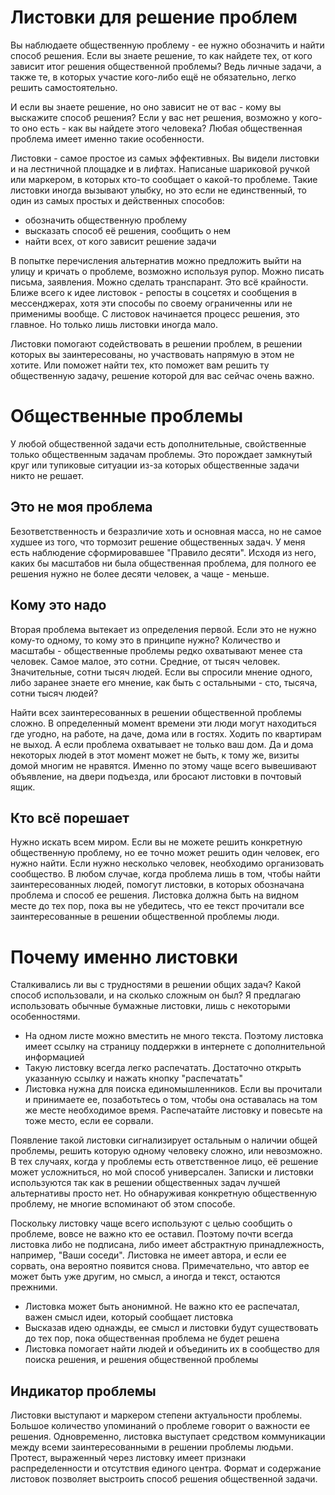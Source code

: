 # Листовки для решение проблем

Вы наблюдаете общественную проблему - ее нужно обозначить и найти способ решения. Если вы знаете решение, то как найдете тех, от кого зависит итог решения общественной проблемы? Ведь личные задачи, а также те, в которых участие кого-либо ещё не обязательно, легко решить самостоятельно. 

И если вы знаете решение, но оно зависит не от вас - кому вы выскажите способ решения? Если у вас нет решения, возможно у кого-то оно есть - как вы найдете этого человека? Любая общественная проблема имеет именно такие особенности.

Листовки - самое простое из самых эффективных. Вы видели листовки и на лестничной площадке и в лифтах. Написаные шариковой ручкой или маркером, в которых кто-то сообщает о какой-то проблеме. Такие листовки иногда вызывают улыбку, но это если не единственный, то один из самых простых и действенных способов:
* обозначить общественную проблему
* высказать способ её решения, сообщить о нем
* найти всех, от кого зависит решение задачи

В попытке перечисления альтернатив можно предложить выйти на улицу и кричать о проблеме, возможно используя рупор. Можно писать письма, заявления. Можно сделать транспарант. Это всё крайности. Ближе всего к идее листовок - репосты в соцсетях и сообщения в мессенджерах, хотя эти способы по своему ограниченны или не применимы вообще. С листовок начинается процесс решения, это главное. Но только лишь листовки иногда мало. 

Листовки помогают содействовать в решении проблем, в решении которых вы заинтересованы, но участвовать напрямую в этом не хотите. Или поможет найти тех, кто поможет вам решить ту общественную задачу, решение которой для вас сейчас очень важно.


# Общественные проблемы

У любой общественной задачи есть дополнительные, свойственные только общественным задачам проблемы. Это порождает замкнутый круг или тупиковые ситуации из-за которых общественные задачи никто не решает.

## Это не моя проблема

Безответственность и безразличие хоть и основная масса, но не самое худшее из того, что тормозит решение общественных задач. У меня есть наблюдение сформировавшее "Правило десяти". Исходя из него, каких бы масштабов ни была общественная проблема, для полного ее решения нужно не более десяти человек, а чаще - меньше.

## Кому это надо

Вторая проблема вытекает из определения первой. Если это не нужно кому-то одному, то кому это в принципе нужно? Количество и масштабы - общественные проблемы редко охватывают менее ста человек. Самое малое, это сотни. Средние, от тысяч человек. Значительные, сотни тысяч людей. Если вы спросили мнение одного, либо заранее знаете его мнение, как быть с остальными - сто, тысяча, сотни тысяч людей?

Найти всех заинтересованных в решении общественной проблемы сложно. В определенный момент времени эти люди могут находиться где угодно, на работе, на даче, дома или в гостях. Ходить по квартирам не выход. А если проблема охватывает не только ваш дом. Да и дома некоторых людей в этот момент может не быть, к тому же, визиты домой многим не нравятся. Именно по этому чаще всего вывешивают объявление, на двери подъезда, или бросают листовки в почтовый ящик.

## Кто всё порешает

Нужно искать всем миром. Если вы не можете решить конкретную общественную проблему, но ее точно может решить один человек, его нужно найти. Если нужно несколько человек, необходимо организовать сообщество. В любом случае, когда проблема лишь в том, чтобы найти заинтересованных людей, помогут листовки, в которых обозначана проблема и способ ее решения. Листовка должна быть на видном месте до тех пор, пока вы не убедитесь, что ее текст прочитали все заинтересованные в решении общественной проблемы люди.


# Почему именно листовки

Сталкивались ли вы с трудностями в решении общих задач? Какой способ использовали, и на сколько сложным он был? Я предлагаю использовать обычные бумажные листовки, лишь с некоторыми особенностями. 

* На одном листе можно вместить не много текста. Поэтому листовка имеет ссылку на страницу поддержки в интернете с дополнительной информацией
* Такую листовку всегда легко распечатать. Достаточно открыть указанную ссылку и нажать кнопку "распечатать"
* Листовка нужна для поиска единомышленников. Если вы прочитали и принимаете ее, позаботьтесь о том, чтобы она оставалась на том же месте необходимое время. Распечатайте листовку и повесьте на тоже место, если ее сорвали.

Появление такой листовки сигнализирует остальным о наличии общей проблемы, решить которую одному человеку сложно, или невозможно. В тех случаях, когда у проблемы есть ответственное лицо, её решение может усложниться, но мой способ универсален. Записки и листовки используются так как в решении общественных задач лучшей альтернативы просто нет. Но обнаруживая конкретную общественную проблему, не многие вспоминают об этом способе.

Поскольку листовку чаще всего используют с целью сообщить о проблеме, вовсе не важно кто ее оставил. Поэтому почти всегда листовка либо не подписана, либо имеет абстрактную принадлежность, например, "Ваши соседи". Листовка не имеет автора, и если ее сорвать, она вероятно появится снова. Примечательно, что автор ее может быть уже другим, но смысл, а иногда и текст, остаются прежними.

* Листовка может быть анонимной. Не важно кто ее распечатал, важен смысл идеи, который сообщает листовка
* Высказав идею однажды, ее смысл и листовки будут существовать до тех пор, пока общественная проблема не будет решена
* Листовка помогает найти людей и объединить их в сообщество для поиска решения, и решения общественной проблемы

## Индикатор проблемы

Листовки выступают и маркером степени актуальности проблемы. Большое количество упоминаний о проблеме говорит о важности ее решения. Одновременно, листовка выступает средством коммуникации между всеми заинтересованными в решении проблемы людьми. Протест, выраженный через листовку имеет признаки распределенности и отсутствия единого центра. Формат и содержание листовок позволяет выстроить способ решения общественной задачи.






